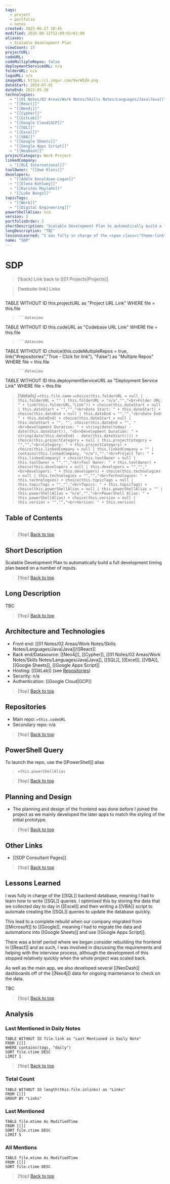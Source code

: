 ```yaml
---
tags:
  - project
  - portfolio
  - notes
created: 2025-06-27 10:45
modified: 2025-08-12T12:09:01+01:00
aliases:
  - Scalable Development Plan
viewCount: 15
projectURL: 
codeURL: 
codeMultipleRepos: false
deploymentServiceURL: n/a
folderURL: n/a
logoURL: n/a
imageURL: https://i.imgur.com/9wrW5ZH.png
dateStart: 2019-07-01
dateEnd: 2022-05-30
technologies:
  - "[[01 Notes/02 Areas/Work Notes/Skills Notes/Languages/Java|Java]]"
  - "[[React]]"
  - "[[Neo4j]]"
  - "[[Cypher]]"
  - "[[GitLab]]"
  - "[[Google Cloud|GCP]]"
  - "[[SQL]]"
  - "[[Excel]]"
  - "[[VBA]]"
  - "[[Google Sheets]]"
  - "[[Google Apps Script]]"
  - "[[NeoDash]]"
projectCategory: Work Project
linkedCompany:
  - "[[RLE International]]"
toolOwner: "[[Uwe Kloss]]"
developers:
  - "[[Adele Donaldson-Logan]]"
  - "[[Elena Kohlwey]]"
  - "[[Karsten Maylahn]]"
  - "[[Luke Bangs]]"
topicTags:
  - "[[Work]]"
  - "[[Digital Engineering]]"
powerShellAlias: n/a
version: 3
portfolioOrder: 2
shortDescription: "Scalable Development Plan to automatically build a full development timing plan based on a number of inputs."
longDescription: "TBC"
lessonsLearned: "I was fully in charge of the <span class=\"theme-link\">SQL</span> backend database, meaning I had to learn how to write <span class=\"theme-link\">SQL</span> queries. I optimised this by storing the data that we collected day to day in <span class=\"theme-link\">Excel</span> and then writing a <span class=\"theme-link\">VBA</span> script to automate creating the <span class=\"theme-link\">SQL</span> queries to update the database quickly.<br><br>This lead to a complete rebuild when our company migrated from <span class=\"theme-link\">Microsoft</span> to <span class=\"theme-link\">Google</span>, meaning I had to migrate the data and automations into <span class=\"theme-link\">Google Sheets</span> and use <span class=\"theme-link\">Google Apps Script</span>.<br><br>There was a brief period where we began consider rebuilding the frontend in <span class=\"theme-link\">React</span> and as such, I was involved in discussing the requirements and helping with the interview process, although the development of this stopped relatively quickly when the whole project was scaled back.<br><br>As well as the main app, we also developed several <span class=\"theme-link\">NeoDash</span> dashboards off of the <span class=\"theme-link\">Neo4j</span> data for ongoing maintenance to check on the data.<br><br>TBC"
name: "SDP"
---
```

# SDP

> [!back] Link back to [[01 Projects|Projects]]

>[!website-link] Links
> ```dataview
TABLE WITHOUT ID this.projectURL as "Project URL Link"
WHERE file = this.file
>```
>```dataview
TABLE WITHOUT ID this.codeURL as "Codebase URL Link"
WHERE file = this.file
>```
>```dataview
TABLE WITHOUT ID choice(this.codeMultipleRepos = true, link("#repositories","True - Click for link"), "False") as "Multiple Repos"
WHERE file = this.file
>```
>```dataview
TABLE WITHOUT ID this.deploymentServiceURL as "Deployment Service Link"
WHERE file = this.file

>[!details]  `=this.file.name`
>`=choice(this.folderURL = null | this.folderURL = "" | this.folderURL = "n/a","","<br>Folder URL: " + link(this.folderURL,"Link")) + choice(this.dateStart = null | this.dateStart = "","","<br>Date Start: " + this.dateStart) + choice(this.dateEnd = null | this.dateEnd = "","","<br>Date End: " + this.dateEnd) + choice(this.dateStart = null | this.dateStart = "", "", choice(this.dateEnd = "", "<br>Development Duration: " + string(date(today) - date(this.dateStart)), "<br>Development Duration: " + string(date(this.dateEnd) - date(this.dateStart)))) + choice(this.projectCategory = null | this.projectCategory = "","","<br>Category: " + this.projectCategory) + choice(this.linkedCompany = null | this.linkedCompany = "" | contains(this.linkedCompany, "n/a"),"","<br>Project for: " + this.linkedCompany) + choice(this.toolOwner = null | this.toolOwner = "","","<br>Tool Owner: " + this.toolOwner) + choice(this.developers = null | this.developers = "","","<br>Developers: " + this.developers) + choice(this.technologies = null | this.technologies = "","","<br>Technologies: " + this.technologies) + choice(this.topicTags = null | this.topicTags = "","","<br>Topics: " + this.topicTags) + choice(this.powerShellAlias = null | this.powerShellAlias = "" | this.powerShellAlias = "n/a","","<br>PowerShell Alias: " + this.powerShellAlias) + choice(this.version = null | this.version = "","","<br>Version: " + this.version)`

## Table of Contents

```table-of-contents
```

>[!top] [Back to top](#Table%20of%20Contents)

## Short Description

Scalable Development Plan to automatically build a full development timing plan based on a number of inputs.

>[!top] [Back to top](#Table%20of%20Contents)

## Long Description

TBC

>[!top] [Back to top](#Table%20of%20Contents)

## Architecture and Technologies

- Front end: [[01 Notes/02 Areas/Work Notes/Skills Notes/Languages/Java|Java]]/[[React]]
- Back end/Datasource: [[Neo4j]], [[Cypher]], [[01 Notes/02 Areas/Work Notes/Skills Notes/Languages/Java|Java]], [[SQL]], [[Excel]], [[VBA]], [[Google Sheets]], [[Google Apps Script]]
- Hosting: [[GitLab]] (see [Repositories](#repositories))
- Security: n/a
- Authentication: [[Google Cloud|GCP]]

>[!top] [Back to top](#Table%20of%20Contents)

## Repositories

- Main repo: `=this.codeURL`
- Secondary repo: n/a

>[!top] [Back to top](#Table%20of%20Contents)

## PowerShell Query

To launch the repo, use the [[PowerShell]] alias 

> `=this.powerShellAlias`

>[!top] [Back to top](#Table%20of%20Contents)

## Planning and Design

- The planning and design of the frontend was done before I joined the project as we mainly developed the later apps to match the styling of the initial prototype.

>[!top] [Back to top](#Table%20of%20Contents)

## Other Links

- [[SDP Consultant Pages]]

>[!top] [Back to top](#Table%20of%20Contents)

## Lessons Learned

I was fully in charge of the [[SQL]] backend database, meaning I had to learn how to write [[SQL]] queries. I optimised this by storing the data that we collected day to day in [[Excel]] and then writing a [[VBA]] script to automate creating the [[SQL]] queries to update the database quickly.

This lead to a complete rebuild when our company migrated from [[Microsoft]] to [[Google]], meaning I had to migrate the data and automations into [[Google Sheets]] and use [[Google Apps Script]].

There was a brief period where we began consider rebuilding the frontend in [[React]] and as such, I was involved in discussing the requirements and helping with the interview process, although the development of this stopped relatively quickly when the whole project was scaled back.

As well as the main app, we also developed several [[NeoDash]] dashboards off of the [[Neo4j]] data for ongoing maintenance to check on the data.

TBC

>[!top] [Back to top](#Table%20of%20Contents)

## Analysis

### Last Mentioned in Daily Notes

```dataview
TABLE WITHOUT ID file.link as "Last Mentioned in Daily Note"
FROM [[]]
WHERE contains(tags, "daily")
SORT file.ctime DESC
LIMIT 1
```

>[!top] [Back to top](#Table%20of%20Contents)

### Total Count

```dataview
TABLE WITHOUT ID length(this.file.inlinks) as "Links"
FROM [[]]
GROUP BY "Links"
```

### Last Mentioned

```dataview
TABLE file.mtime As ModifiedTime
FROM [[]]
SORT file.ctime DESC
LIMIT 5
```

### All Mentions

```dataview
TABLE file.mtime As ModifiedTime
FROM [[]]
SORT file.ctime DESC
```

>[!top] [Back to top](#Table%20of%20Contents)